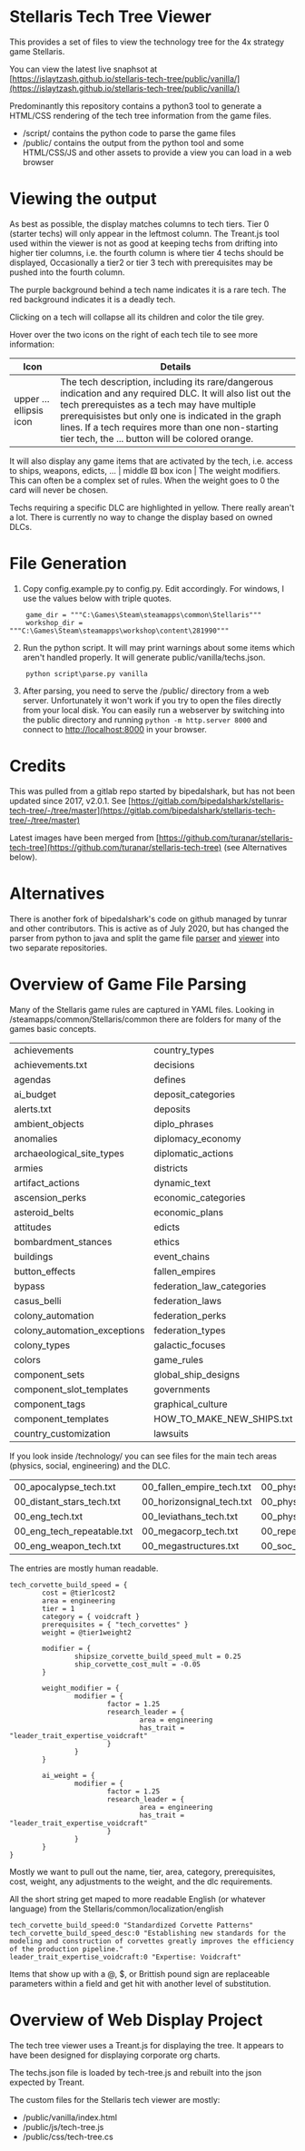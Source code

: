 # Stellaris Tech Tree Viewer

This provides a set of files to view the technology tree for the 4x strategy game Stellaris.

You can view the latest live snaphsot at [https://islaytzash.github.io/stellaris-tech-tree/public/vanilla/](https://islaytzash.github.io/stellaris-tech-tree/public/vanilla/)

Predominantly this repository contains a python3 tool to generate a HTML/CSS rendering of the tech tree information from the game files.
* /script/ contains the python code to parse the game files
* /public/ contains the output from the python tool and some HTML/CSS/JS and other assets to provide a view you can load in a web browser

# Viewing the output

As best as possible, the display matches columns to tech tiers.  Tier 0 (starter techs) will only appear in the leftmost column.  The Treant.js tool
used within the viewer is not as good at keeping techs from drifting into higher tier columns, i.e. the fourth column is where tier 4 techs should be displayed,
Occasionally a tier2 or tier 3 tech with prerequisites may be pushed into the fourth column.

The purple background behind a tech name indicates it is a rare tech.   The red background indicates it is a deadly tech.

Clicking on a tech will collapse all its children and color the tile grey.

Hover over the two icons on the right of each tech tile to see more information:

| Icon |  Details |
| ---  | ---      |
| upper … ellipsis icon | The tech description, including its rare/dangerous indication and any required DLC.  It will also list out the tech prerequistes as a tech may have multiple prerequisistes but only one is indicated in the graph lines.   If a tech requires more than one non-starting tier tech, the ... button will be colored orange.
It will also display any game items that are activated by the tech, i.e. access to ships, weapons, edicts, ...
| middle ⚄ box icon | The weight modifiers. This can often be a complex set of rules.  When the weight goes to 0 the card will never be chosen.

Techs requiring a specific DLC are highlighted in yellow.  There really arean't a lot.  There is currently no way to change the display based on owned DLCs.

# File Generation

1. Copy config.example.py to config.py.   Edit accordingly.  For windows, I use the values below with triple quotes.
```
    game_dir = """C:\Games\Steam\steamapps\common\Stellaris"""
    workshop_dir = """C:\Games\Steam\steamapps\workshop\content\281990"""
```
2. Run the python script.   It will may print warnings about some items which aren't handled properly.  It will generate public/vanilla/techs.json.
```
    python script\parse.py vanilla
```
3. After parsing, you need to serve the /public/ directory from a web server.   Unfortunately it won't work if
you try to open the files directly from your local disk.   You can easily run a webserver by switching into the public directory and running
```python -m http.server 8000``` and connect to [http://localhost:8000](http://localhost:8000) in your browser.

# Credits

This was pulled from a gitlab repo started by bipedalshark, but has not been updated since 2017, v2.0.1.   See [https://gitlab.com/bipedalshark/stellaris-tech-tree/-/tree/master](https://gitlab.com/bipedalshark/stellaris-tech-tree/-/tree/master)

Latest images have been merged from [https://github.com/turanar/stellaris-tech-tree](https://github.com/turanar/stellaris-tech-tree) (see Alternatives below).

# Alternatives

There is another fork of bipedalshark's code on github managed by tunrar and other contributors.  This is active as of July 2020, but
has changed the parser from python to java and split the game file [parser](https://github.com/turanar/stellaris-technology)
and [viewer](https://github.com/turanar/stellaris-tech-tree) into two separate repositories.

# Overview of Game File Parsing

Many of the Stellaris game rules are captured in YAML files.  Looking in /steamapps/common/Stellaris/common there are folders for many of the games basic concepts.

| |  | |  |
|--- | --- | --- | --- |
|achievements                  | country_types              | leader_classes                | sector_focuses
|achievements.txt              | decisions                  | mandates                      | sector_types
|agendas                       | defines                    | map_modes                     | ship_behaviors
|ai_budget                     | deposit_categories         | megastructures                | ship_sizes
|alerts.txt                    | deposits                   | message_types.txt             | solar_system_initializers
|ambient_objects               | diplo_phrases              | name_lists                    | special_projects
|anomalies                     | diplomacy_economy          | notification_modifiers        | species_archetypes
|archaeological_site_types     | diplomatic_actions         | observation_station_missions  | species_classes
|armies                        | districts                  | on_actions                    | species_names
|artifact_actions              | dynamic_text               | opinion_modifiers             | species_rights
|ascension_perks               | economic_categories        | personalities                 | star_classes
|asteroid_belts                | economic_plans             | planet_classes                | starbase_buildings
|attitudes                     | edicts                     | planet_modifiers              | starbase_levels
|bombardment_stances           | ethics                     | policies                      | starbase_modules
|buildings                     | event_chains               | pop_categories                | starbase_types
|button_effects                | fallen_empires             | pop_faction_types             | start_screen_messages
|bypass                        | federation_law_categories  | pop_jobs                      | static_modifiers
|casus_belli                   | federation_laws            | precursor_civilizations       | strategic_resources
|colony_automation             | federation_perks           | random_names                  | subjects
|colony_automation_exceptions  | federation_types           | relics                        | system_types
|colony_types                  | galactic_focuses           | resolution_categories         | technology
|colors                        | game_rules                 | resolutions                   | terraform
|component_sets                | global_ship_designs        | scripted_effects              | trade_conversions
|component_slot_templates      | governments                | scripted_loc                  | tradition_categories
|component_tags                | graphical_culture          | scripted_triggers             | traditions
|component_templates           | HOW_TO_MAKE_NEW_SHIPS.txt  | scripted_variables            | traits
|country_customization         | lawsuits                   | section_templates             | war_goals

If you look inside /technology/ you can see files for the main tech areas (physics, social, engineering) and the DLC.

| | | | | |
| --- | --- | --- | --- | --- |
|00_apocalypse_tech.txt      | 00_fallen_empire_tech.txt  | 00_phys_tech.txt             | 00_soc_tech_repeatable.txt       | tier/
|00_distant_stars_tech.txt   | 00_horizonsignal_tech.txt  | 00_phys_tech_repeatable.txt  | 00_soc_weapon_tech.txt
|00_eng_tech.txt             | 00_leviathans_tech.txt     | 00_phys_weapon_tech.txt      | 00_strategic_resources_tech.txt
|00_eng_tech_repeatable.txt  | 00_megacorp_tech.txt       | 00_repeatable.txt            | 00_synthetic_dawn_tech.txt
|00_eng_weapon_tech.txt      | 00_megastructures.txt      | 00_soc_tech.txt              | category/

The entries are mostly human readable.

```
tech_corvette_build_speed = {
        cost = @tier1cost2
        area = engineering
        tier = 1
        category = { voidcraft }
        prerequisites = { "tech_corvettes" }
        weight = @tier1weight2

        modifier = {
                shipsize_corvette_build_speed_mult = 0.25
                ship_corvette_cost_mult = -0.05
        }

        weight_modifier = {
                modifier = {
                        factor = 1.25
                        research_leader = {
                                area = engineering
                                has_trait = "leader_trait_expertise_voidcraft"
                        }
                }
        }

        ai_weight = {
                modifier = {
                        factor = 1.25
                        research_leader = {
                                area = engineering
                                has_trait = "leader_trait_expertise_voidcraft"
                        }
                }
        }
}
```

Mostly we want to pull out the name, tier, area, category, prerequisites, cost, weight, any adjustments to the weight, and the dlc requirements.

All the short string get maped to more readable English (or whatever language) from the Stellaris/common/localization/english

```
tech_corvette_build_speed:0 "Standardized Corvette Patterns"
tech_corvette_build_speed_desc:0 "Establishing new standards for the modeling and construction of corvettes greatly improves the efficiency of the production pipeline."
leader_trait_expertise_voidcraft:0 "Expertise: Voidcraft"
```

Items that show up with a @, $, or Brittish pound sign are replaceable parameters within a field and get hit with another level of substitution.

# Overview of Web Display Project

The tech tree viewer uses a Treant.js for displaying the tree.  It appears to have been designed for displaying corporate org charts.

The techs.json file is loaded by tech-tree.js and rebuilt into the json expected by Treant.

The custom files for the Stellaris tech viewer are mostly:
* /public/vanilla/index.html
* /public/js/tech-tree.js
* /public/css/tech-tree.cs
